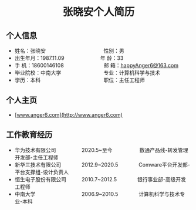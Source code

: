 <center>
    <h1>张晓安个人简历</h1>
</center>

## 个人信息

* 姓名：张晓安&emsp;&emsp;&emsp;&emsp;&emsp;&emsp;&emsp;&emsp;&emsp;&emsp;&emsp; 性别：男  
* 出生年月：1987.11.09&emsp;&emsp;&emsp;&emsp;&emsp;&emsp;&emsp;年 龄：33  
* 手 机：18600146108 &emsp;&emsp;&emsp;&emsp;&emsp;&emsp;&ensp;&emsp;邮 箱：happyAnger6@163.com    
* 毕业院校：中南大学 &emsp;&emsp;&emsp;&emsp;&emsp;&emsp;&emsp;&emsp;专业：计算机科学与技术
* 学历：本科 &emsp;&emsp;&emsp;&emsp;&emsp;&emsp;&emsp;&emsp;&emsp;&emsp;&emsp;&emsp;职位：主任工程师

## 个人主页
* [www.anger6.com](http://www.anger6.com)

## 工作教育经历

* 华为技术有限公司&emsp;&emsp;&emsp;&emsp;&emsp;2020.5~至今&emsp;&emsp;&emsp;&emsp;&emsp; 数通产品线-转发管理开发部-主任工程师      
* 新华三技术有限公司&emsp;&emsp;&emsp;&emsp;2012.9~2020.5&emsp;&emsp;&emsp;&emsp;Comware平台开发部-平台支撑组-设计负责人         
* 恒生电子股份有限公司&emsp;&emsp;&emsp;2010.7~2012.5&emsp;&emsp;&emsp;&emsp;银行事业部-高级开发工程师  
* 中南大学&emsp;&emsp;&emsp;&emsp;&emsp;&emsp;&emsp;&emsp;&emsp;2006.9~2010.5&emsp;&emsp;&emsp;&emsp;计算机科学与技术专业-本科  